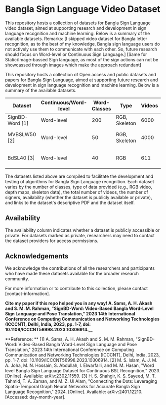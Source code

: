 # Bangla Sign Language Video Dataset

This repository hosts a collection of datasets for Bangla Sign Language video dataset, aimed at supporting research and development in sign language recognition and machine learning. Below is a summary of the available datasets. 
Remarks: 
[I skipped video dataset for Bangla letter recognition, as to the best of my knowledge, Bangla sign language users do not actively use them to communicate with each other. So, future research should focus on Word-level or Continuous Sign Language.] 
[Same for Static/Image-bassed Sign language, as most of the sign actions can not be showcassed through images which make the approach redundant]


This repository hosts a collection of Open access and public datasets and papers for Bangla Sign Language, aimed at supporting future research and development in sign language recognition and machine learning. Below is a summary of the available datasets.

| Dataset               | Continuous/Word-level | Word-Classes | Type                 | Videos | Signers | Availability  | Paper Link                               | Dataset Link                        |
|-----------------------|-----------------------|---------|----------------------|--------|---------|---------------|------------------------------------------|------------------------------------|
| SignBD-Word  [1]         | Word-level            | 200     | RGB, Skeleton        | 6000   | 14 |  Public     | Public        | [Link to PDF](https://ieeexplore.ieee.org/document/10306914) | [Link to Dataset](https://sites.google.com/view/signbd-word/dataset)|
| MVBSLW50 [2]    | Word-level | 50       | RGB, Skeleton         | 4000  | 40     | Private| [Link to PDF](https://arxiv.org/pdf/2302.11559.pdf)              | None |
| BdSL40 [3] | Word-level | 40       | RGB | 611 | N/A      | Public | [Link to PDF]([PDF-URL-HERE](https://arxiv.org/pdf/2401.12210.pdf))              | [Link to Dataset](https://github.com/Patchwork53/BdSL40_Dataset_AI_for_Bangla_2.0_Honorable_Mention)|


The datasets listed above are compiled to facilitate the development and testing of algorithms for Bangla Sign Language recognition. Each dataset varies by the number of classes, type of data provided (e.g., RGB video, depth maps, skeleton data), the total number of videos, the number of signers, availability (whether the dataset is publicly available or private), and links to the dataset's descriptive PDF and the dataset itself.

## Availability

The availability column indicates whether a dataset is publicly accessible or private. For datasets marked as private, researchers may need to contact the dataset providers for access permissions.

## Acknowledgements

We acknowledge the contributions of all the researchers and participants who have made these datasets available for the broader research community.

For more information or to contribute to this collection, please contact [contact-information].

**Cite my paper if this repo helped you in any way! 
A. Sams, A. H. Akash and S. M. M. Rahman, "SignBD-Word: Video-Based Bangla Word-Level Sign Language and Pose Translation," 2023 14th International Conference on Computing Communication and Networking Technologies (ICCCNT), Delhi, India, 2023, pp. 1-7, doi: 10.1109/ICCCNT56998.2023.10306914.**__


**Reference: **
[1] A. Sams, A. H. Akash and S. M. M. Rahman, "SignBD-Word: Video-Based Bangla Word-Level Sign Language and Pose Translation," 2023 14th International Conference on Computing Communication and Networking Technologies (ICCCNT), Delhi, India, 2023, pp. 1-7, doi: 10.1109/ICCCNT56998.2023.10306914.
[2] M. S. Islam, A. J. M. A. Joha, M. N. Hossain, S. Abdullah, I. Elwarfalli, and M. M. Hasan, "Word level Bangla Sign Language Dataset for Continuous BSL Recognition," 2023. [Online]. Available: arXiv:2302.11559.
[3] H. S. Shahgir, K. S. Sayeed, M. T. Tahmid, T. A. Zaman, and M. Z. Ul Alam, "Connecting the Dots: Leveraging Spatio-Temporal Graph Neural Networks for Accurate Bangla Sign Language Recognition," 2024. [Online]. Available: arXiv:2401.12210. [Accessed: day-month-year].


